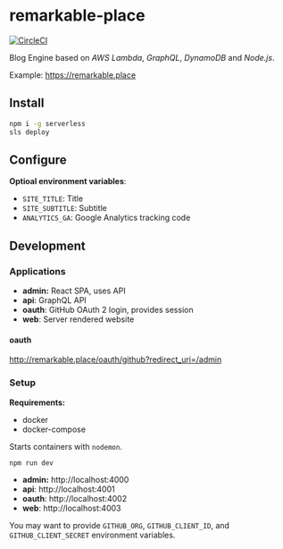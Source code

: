 # remarkable-place

[![CircleCI](https://circleci.com/gh/remarkableplace/remarkable-place/tree/master.svg?style=svg&circle-token=4881ad562b4a05509c5c1af4f52d1db047a67692)](https://circleci.com/gh/remarkableplace/remarkable-place/tree/master)

Blog Engine based on *AWS Lambda*, *GraphQL*, *DynamoDB* and *Node.js*.

Example: https://remarkable.place

## Install

```sh
npm i -g serverless
sls deploy
```

## Configure

**Optioal environment variables**:

- `SITE_TITLE`: Title
- `SITE_SUBTITLE`: Subtitle
- `ANALYTICS_GA`: Google Analytics tracking code

## Development

### Applications

- **admin:** React SPA, uses API
- **api**: GraphQL API
- **oauth**: GitHub OAuth 2 login, provides session
- **web**: Server rendered website

#### oauth

http://remarkable.place/oauth/github?redirect_uri=/admin

### Setup

**Requirements:**

- docker
- docker-compose

Starts containers with `nodemon`.

```sh
npm run dev
```

- **admin:** http://localhost:4000
- **api**: http://localhost:4001
- **oauth**: http://localhost:4002
- **web**: http://localhost:4003

You may want to provide `GITHUB_ORG`, `GITHUB_CLIENT_ID`, and
`GITHUB_CLIENT_SECRET` environment variables.
